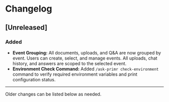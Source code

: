 # Changelog

## [Unreleased]

### Added
- **Event Grouping:** All documents, uploads, and Q&A are now grouped by event. Users can create, select, and manage events. All uploads, chat history, and answers are scoped to the selected event.
- **Environment Check Command:** Added `/ask-primr check-environment` command to verify required environment variables and print configuration status.

---

Older changes can be listed below as needed.